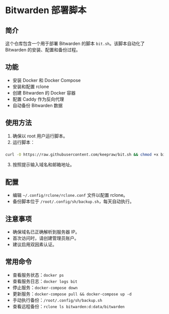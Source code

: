 # Bitwarden 部署脚本

## 简介
这个仓库包含一个用于部署 Bitwarden 的脚本 `bit.sh`。该脚本自动化了 Bitwarden 的安装、配置和备份过程。

## 功能
- 安装 Docker 和 Docker Compose
- 安装和配置 rclone
- 创建 Bitwarden 的 Docker 容器
- 配置 Caddy 作为反向代理
- 自动备份 Bitwarden 数据

## 使用方法
1. 确保以 root 用户运行脚本。
2. 运行脚本：
###
```bash
curl -O https://raw.githubusercontent.com/keepraw/bit.sh && chmod +x bit.sh && ./bit.sh
```
3. 按照提示输入域名和邮箱地址。

## 配置
- 编辑 `~/.config/rclone/rclone.conf` 文件以配置 rclone。
- 备份脚本位于 `/root/.config/sh/backup.sh`，每天自动执行。

## 注意事项
- 确保域名已正确解析到服务器 IP。
- 首次访问时，请创建管理员账户。
- 建议启用双因素认证。

## 常用命令
- 查看服务状态：`docker ps`
- 查看服务日志：`docker logs bit`
- 停止服务：`docker-compose down`
- 更新服务：`docker-compose pull && docker-compose up -d`
- 手动执行备份：`/root/.config/sh/backup.sh`
- 查看远程备份：`rclone ls bitwarden:d:data/bitwarden` 
